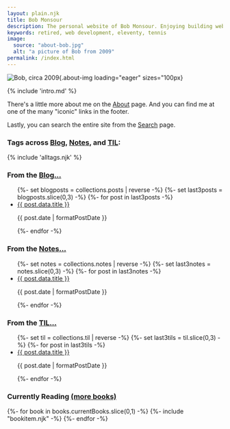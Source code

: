 ```yaml
---
layout: plain.njk
title: Bob Monsour
description: The personal website of Bob Monsour. Enjoying building websites with 11ty.
keywords: retired, web development, eleventy, tennis
image:
  source: "about-bob.jpg"
  alt: "a picture of Bob from 2009"
permalink: /index.html
---
```


![Bob, circa 2009](/assets/img/about-bob.jpg){.about-img loading="eager" sizes="100px}

{% include 'intro.md' %}

There's a little more about me on the [About](/about/) page. And you can find me at one of the many "iconic" links in the footer.

Lastly, you can search the entire site from the [Search](/search/) page.

<div class="hometags">
  <h3>Tags across <a href="/blog/">Blog</a>, <a href="/notes/">Notes</a>, and <a href="/til/">TIL</a>:</h3>
	{% include 'alltags.njk' %}
</div>

<article class="homegrid">
	<div>
		<h3>From the <a href="/archive/">Blog...</a></h3>
		<ul>
			{%- set blogposts = collections.posts | reverse -%}
			{%- set last3posts = blogposts.slice(0,3) -%}
			{%- for post in last3posts -%}
				<li>
					<a href="{{ post.url }}">{{ post.data.title }}</a>
					<p class="blogdate">{{ post.date | formatPostDate }}</p>
				</li>
			{%- endfor -%}
		</ul>
	</div>
	<div>
		<h3>From the <a href="/notes/">Notes...</a></h3>
		<ul>
			{%- set notes = collections.notes | reverse -%}
			{%- set last3notes = notes.slice(0,3) -%}
			{%- for post in last3notes -%}
				<li>
					<a href="{{ post.url }}">{{ post.data.title }}</a>
					<p class="blogdate">{{ post.date | formatPostDate }}</p>
				</li>
			{%- endfor -%}
		</ul>
	</div>
	<div>
		<h3>From the <a href="/til/">TIL...</a></h3>
		<ul>
			{%- set til = collections.til | reverse -%}
			{%- set last3tils = til.slice(0,3) -%}
			{%- for post in last3tils -%}
				<li>
					<a href="{{ post.url }}">{{ post.data.title }}</a>
					<p class="blogdate">{{ post.date | formatPostDate }}</p>
				</li>
			{%- endfor -%}
		</ul>
	</div>
	<div>
		<h3>Currently Reading <a href="/books/">(more books)</a></h3>
		<div class="bklist">
			{%- for book in books.currentBooks.slice(0,1) -%}
				{%- include "bookitem.njk" -%}
			{%- endfor -%}
		</div>
	</div>
<div>

</div>
</article>
